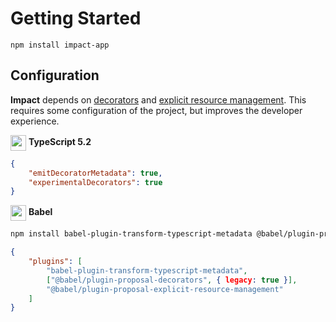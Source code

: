 # Getting Started

`npm install impact-app`

## Configuration

**Impact** depends on [decorators](https://www.typescriptlang.org/docs/handbook/decorators.html) and [explicit resource management](https://github.com/tc39/proposal-explicit-resource-management). This requires some configuration of the project, but improves the developer experience.

<img align="center" src="https://github.com/christianalfoni/signalit/assets/3956929/5c4a8b43-27a2-4553-a710-146d94fbc612" width="25"/> **TypeScript 5.2**
```json
{
    "emitDecoratorMetadata": true,
    "experimentalDecorators": true
}
```


<img align="center" src="https://github.com/christianalfoni/signalit/assets/3956929/eb74b1ea-0ff1-4d18-9ba5-97150408ae86" width="25"/> **Babel**
```bash
npm install babel-plugin-transform-typescript-metadata @babel/plugin-proposal-decorators @babel/plugin-proposal-explicit-resource-management --dev
```

```json
{
    "plugins": [
        "babel-plugin-transform-typescript-metadata",
        ["@babel/plugin-proposal-decorators", { legacy: true }],
        "@babel/plugin-proposal-explicit-resource-management"
    ]
}
```

